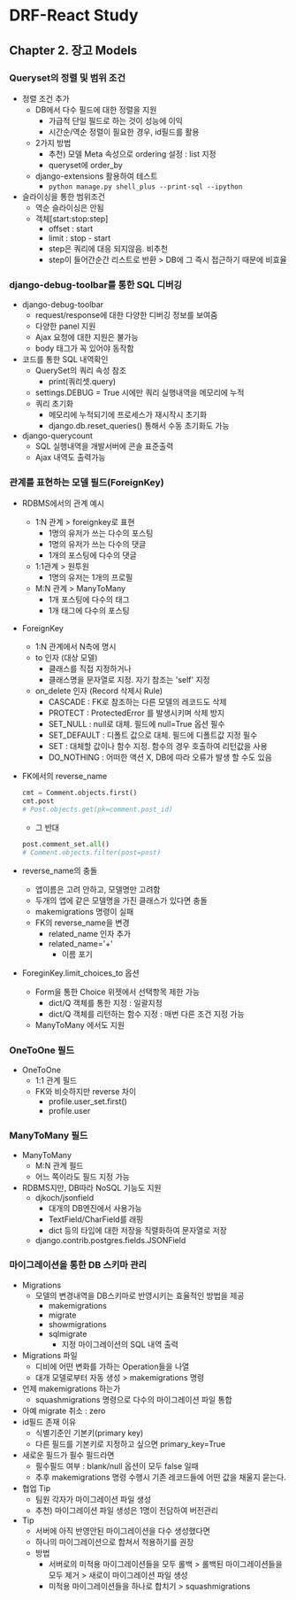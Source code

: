# DRF-React Study

## Chapter 2. 장고 Models

### Queryset의 정렬 및 범위 조건

- 정렬 조건 추가
  - DB에서 다수 필드에 대한 정렬을 지원
    - 가급적 단일 필드로 하는 것이 성능에 이익
    - 시간순/역순 정렬이 필요한 경우, id필드를 활용
  - 2가지 방법
    - 추천) 모델 Meta 속성으로 ordering 설정 : list 지정
    - queryset에 order_by
  - django-extensions 활용하여 테스트
    - `python manage.py shell_plus --print-sql --ipython`
- 슬라이싱을 통한 범위조건
  - 역순 슬라이싱은 안됨
  - 객체[start:stop:step]
    - offset : start
    - limit : stop - start
    - step은 쿼리에 대응 되지않음. 비추천
    - step이 들어간순간 리스트로 반환 > DB에 그 즉시 접근하기 때문에 비효율

### django-debug-toolbar를 통한 SQL 디버깅

- django-debug-toolbar
  - request/response에 대한 다양한 디버깅 정보를 보여줌
  - 다양한 panel 지원
  - Ajax 요청에 대한 지원은 불가능
  - body 태그가 꼭 있어야 동작함
- 코드를 통한 SQL 내역확인
  - QuerySet의 쿼리 속성 참조
    - print(쿼리셋.query)
  - settings.DEBUG = True 시에만 쿼리 실행내역을 메모리에 누적
  - 쿼리 초기화
    - 메모리에 누적되기에 프로세스가 재시작시 초기화
    - django.db.reset_queries() 통해서 수동 초기화도 가능
- django-querycount
  - SQL 실행내역을 개발서버에 콘솔 표준출력
  - Ajax 내역도 출력가능

### 관계를 표현하는 모델 필드(ForeignKey)

- RDBMS에서의 관계 예시
  - 1:N 관계 > foreignkey로 표현
    - 1명의 유저가 쓰는 다수의 포스팅
    - 1명의 유저가 쓰는 다수의 댓글
    - 1개의 포스팅에 다수의 댓글
  - 1:1관계 > 원투원
    - 1명의 유저는 1개의 프로필
  - M:N 관계 > ManyToMany
    - 1개 포스팅에 다수의 태그
    - 1개 태그에 다수의 포스팅
- ForeignKey
  - 1:N 관계에서 N측에 명시
  - to 인자 (대상 모델)
    - 클래스를 직접 지정하거나
    - 클래스명을 문자열로 지정. 자기 참조는 'self' 지정
  - on_delete 인자 (Record 삭제시 Rule)
    - CASCADE : FK로 참조하는 다른 모델의 레코드도 삭제
    - PROTECT : ProtectedError 를 발생시키며 삭제 방지
    - SET_NULL : null로 대체. 필드에 null=True 옵션 필수
    - SET_DEFAULT : 디폴트 값으로 대체. 필드에 디폴트값 지정 필수
    - SET : 대체할 값이나 함수 지정. 함수의 경우 호출하여 리턴값을 사용
    - DO_NOTHING : 어떠한 액션 X, DB에 따라 오류가 발생 할 수도 있음

- FK에서의 reverse_name

  ```python
  cmt = Comment.objects.first()
  cmt.post
  # Post.objects.get(pk=comment.post_id)
  ```

  - 그 반대

  ```python
  post.comment_set.all()
  # Comment.objects.filter(post=post)
  ```

- reverse_name의 충돌

  - 앱이름은 고려 안하고, 모델명만 고려함
  - 두개의 앱에 같은 모델명을 가진 클래스가 있다면 충돌
  - makemigrations 명령이 실패
  - FK의 reverse_name을 변경
    - related_name 인자 추가
    - related_name='+'
      - 이름 포기

- ForeginKey.limit_choices_to 옵션

  - Form을 통한 Choice 위젯에서 선택항목 제한 가능
    - dict/Q 객체를 통한 지정 : 일괄지정
    - dict/Q 객체를 리턴하는 함수 지정 : 매번 다른 조건 지정 가능
  - ManyToMany 에서도 지원

### OneToOne 필드

- OneToOne
  - 1:1 관계 필드
  - FK와 비슷하지만 reverse 차이
    - profile.user_set.first()
    - profile.user

### ManyToMany 필드

- ManyToMany
  - M:N 관계 필드
  - 어느 쪽이라도 필드 지정 가능
- RDBMS지만, DB따라 NoSQL 기능도 지원
  - djkoch/jsonfield
    - 대개의 DB엔진에서 사용가능
    - TextField/CharField를 래핑
    - dict 등의 타입에 대한 저장을 직렬화하여 문자열로 저장
  - django.contrib.postgres.fields.JSONField

### 마이그레이션을 통한 DB 스키마 관리

- Migrations
  - 모델의 변경내역을 DB스키마로 반영시키는 효율적인 방법을 제공
    - makemigrations
    - migrate
    - showmigrations
    - sqlmigrate
      - 지정 마이그레이션의 SQL 내역 출력
- Migrations 파일
  - 디비에 어떤 변화를 가하는 Operation들을 나열
  - 대개 모델로부터 자동 생성 > makemigrations 명령
- 언제 makemigrations 하는가
  - squashmigrations 명령으로 다수의 마이그레이션 파일 통합
- 아예 migrate 취소 : zero
- id필드 존재 이유
  - 식별기준인 기본키(primary key)
  - 다른 필드를 기본키로 지정하고 싶으면 primary_key=True
- 새로운 필드가 필수 필드라면
  - 필수필드 여부 : blank/null 옵션이 모두 false 일때
  - 추후 makemigrations 명령 수행시 기존 레코드들에 어떤 값을 채울지 묻는다.
- 협업 Tip
  - 팀원 각자가 마이그레이션 파일 생성
  - 추천) 마이그레이션 파일 생성은 1명이 전담하여 버전관리
- Tip
  - 서버에 아직 반영안된 마이그레이션을 다수 생성했다면
  - 하나의 마이그레이션으로 합쳐서 적용하기를 권장
  - 방법
    - 서버로의 미적용 마이그레이션들을 모두 롤백 > 롤백된 마이그레이션들을 모두 제거 > 새로이 마이그레이션 파일 생성
    - 미적용 마이그레이션들을 하나로 합치기 > squashmigrations